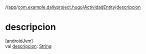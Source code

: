 //[app](../../../index.md)/[com.example.dallyproject.hugo](../index.md)/[ActividadEntity](index.md)/[descripcion](descripcion.md)

# descripcion

[androidJvm]\
val [descripcion](descripcion.md): [String](https://kotlinlang.org/api/latest/jvm/stdlib/kotlin/-string/index.html)
